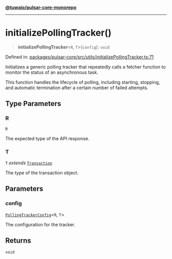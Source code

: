 [**@tuwaio/pulsar-core-monorepo**](../../../README.md)

***

# initializePollingTracker()

> **initializePollingTracker**\<`R`, `T`\>(`config`): `void`

Defined in: [packages/pulsar-core/src/utils/initializePollingTracker.ts:71](https://github.com/TuwaIO/pulsar-core/blob/3ba2d01231ada5db5bd141e51fda8a3427ad1f9d/packages/pulsar-core/src/utils/initializePollingTracker.ts#L71)

Initializes a generic polling tracker that repeatedly calls a fetcher function
to monitor the status of an asynchronous task.

This function handles the lifecycle of polling, including starting, stopping,
and automatic termination after a certain number of failed attempts.

## Type Parameters

### R

`R`

The expected type of the API response.

### T

`T` *extends* [`Transaction`](../type-aliases/Transaction.md)

The type of the transaction object.

## Parameters

### config

[`PollingTrackerConfig`](../type-aliases/PollingTrackerConfig.md)\<`R`, `T`\>

The configuration for the tracker.

## Returns

`void`
